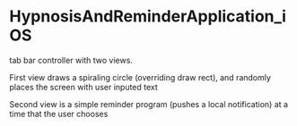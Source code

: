 HypnosisAndReminderApplication_iOS
==================================

tab bar controller with  two views.

First view draws a spiraling circle (overriding draw rect), and randomly places the screen with user inputed text


Second view is a simple reminder program (pushes a local notification) at a time that the user chooses
